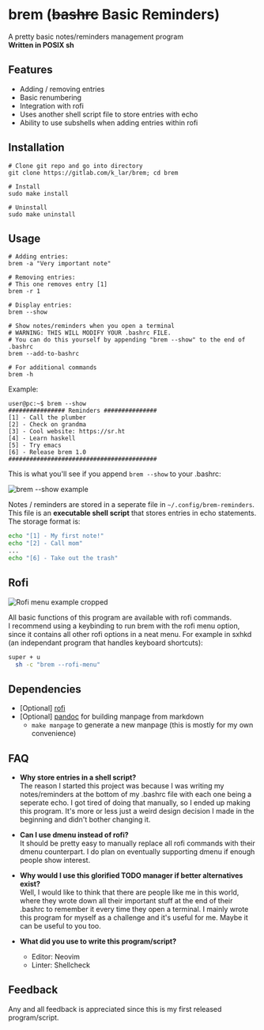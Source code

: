 # brem (~~bashrc~~ Basic Reminders)

A pretty basic notes/reminders management program  
**Written in POSIX sh**

## Features

- Adding / removing entries
- Basic renumbering
- Integration with rofi
- Uses another shell script file to store entries with echo
- Ability to use subshells when adding entries within rofi

## Installation

```console
# Clone git repo and go into directory
git clone https://gitlab.com/k_lar/brem; cd brem

# Install
sudo make install

# Uninstall
sudo make uninstall
```

## Usage

```console
# Adding entries:
brem -a "Very important note"

# Removing entries:
# This one removes entry [1]
brem -r 1

# Display entries:
brem --show

# Show notes/reminders when you open a terminal
# WARNING: THIS WILL MODIFY YOUR .bashrc FILE.
# You can do this yourself by appending "brem --show" to the end of .bashrc
brem --add-to-bashrc

# For additional commands
brem -h
```

Example:

```console
user@pc:~$ brem --show
################ Reminders ###############
[1] - Call the plumber
[2] - Check on grandma
[3] - Cool website: https://sr.ht
[4] - Learn haskell
[5] - Try emacs
[6] - Release brem 1.0
##########################################
```

This is what you'll see if you append `brem --show` to your .bashrc:  

![brem --show example](/uploads/d59695dc0bedeaf2ecd70c94c6783c89/reminders_example.png)

Notes / reminders are stored in a seperate file in `~/.config/brem-reminders`.  
This file is an **executable shell script** that stores entries in echo statements.  
The storage format is:  

```bash
echo "[1] - My first note!"
echo "[2] - Call mom"
...
echo "[6] - Take out the trash"
```

## Rofi

![Rofi menu example cropped](/uploads/bf3d935243a3189d3e95f06da64f9244/brem_rofi_menu_cropped.gif)

All basic functions of this program are available with rofi commands.  
I recommend using a keybinding to run brem with the rofi menu option, since it contains all
other rofi options in a neat menu. For example in sxhkd
(an independant program that handles keyboard shortcuts):

```sh
super + u
  sh -c "brem --rofi-menu"
```

## Dependencies

- [Optional] [rofi](https://github.com/davatorium/rofi)
- [Optional] [pandoc](https://pandoc.org/) for building manpage from markdown
    * `make manpage` to generate a new manpage (this is mostly for my own convenience)

## FAQ

- **Why store entries in a shell script?**  
  The reason I started this project was because I was writing my notes/reminders at the bottom
  of my .bashrc file with each one being a seperate echo. I got tired of doing that manually,
  so I ended up making this program. It's more or less just a weird design decision I made
  in the beginning and didn't bother changing it.

- **Can I use dmenu instead of rofi?**  
  It should be pretty easy to manually replace all rofi commands with their dmenu counterpart.
  I do plan on eventually supporting dmenu if enough people show interest.

- **Why would I use this glorified TODO manager if better alternatives exist?**  
  Well, I would like to think that there are people like me in this world, where they wrote
  down all their important stuff at the end of their .bashrc to remember it every time they
  open a terminal. I mainly wrote this program for myself as a challenge and it's useful for me.
  Maybe it can be useful to you too.

- **What did you use to write this program/script?**
    * Editor: Neovim
    * Linter: Shellcheck

## Feedback

Any and all feedback is appreciated since this is my first released program/script.


